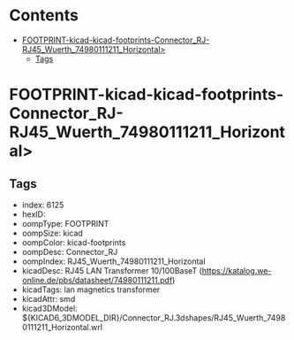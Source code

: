 



Contents
========

* [FOOTPRINT-kicad-kicad-footprints-Connector_RJ-RJ45_Wuerth_74980111211_Horizontal>](#footprint-kicad-kicad-footprints-connector_rj-rj45_wuerth_74980111211_horizontal)
	* [Tags](#tags)

# FOOTPRINT-kicad-kicad-footprints-Connector_RJ-RJ45_Wuerth_74980111211_Horizontal>

## Tags

- index: 6125
- hexID: 
- oompType: FOOTPRINT
- oompSize: kicad
- oompColor: kicad-footprints
- oompDesc: Connector_RJ
- oompIndex: RJ45_Wuerth_74980111211_Horizontal
- kicadDesc: RJ45 LAN Transformer 10/100BaseT (https://katalog.we-online.de/pbs/datasheet/74980111211.pdf)
- kicadTags: lan magnetics transformer
- kicadAttr: smd
- kicad3DModel: ${KICAD6_3DMODEL_DIR}/Connector_RJ.3dshapes/RJ45_Wuerth_74980111211_Horizontal.wrl

